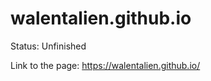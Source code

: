 # walentalien.github.io
Status: Unfinished 


Link to the page: https://walentalien.github.io/

<!--Cloned from: https://github.com/codewithsadee/vcard-personal-portfolio -->
